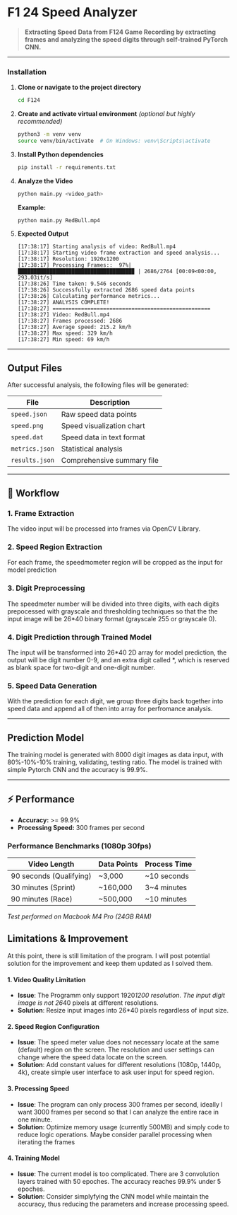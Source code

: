 # F1 24 Speed Analyzer

> **Extracting Speed Data from F124 Game Recording by extracting frames and analyzing the speed digits through self-trained PyTorch CNN.**

---


### Installation

1. **Clone or navigate to the project directory**
   ```bash
   cd F124
   ```

2. **Create and activate virtual environment** *(optional but highly recommended)*
   ```bash
   python3 -m venv venv
   source venv/bin/activate  # On Windows: venv\Scripts\activate
   ```

3. **Install Python dependencies**
   ```bash
   pip install -r requirements.txt
   ```
4. **Analyze the Video**
   ```bash
   python main.py <video_path>
   ```
   
   **Example:**
   ```bash
   python main.py RedBull.mp4
   ```

5. **Expected Output**
   ```
   [17:38:17] Starting analysis of video: RedBull.mp4
   [17:38:17] Starting video frame extraction and speed analysis...
   [17:38:17] Resolution: 1920x1200
   [17:38:17] Processing Frames::  97%|████████████████████████████████████▉ | 2686/2764 [00:09<00:00, 293.03it/s]
   [17:38:26] Time taken: 9.546 seconds
   [17:38:26] Successfully extracted 2686 speed data points
   [17:38:26] Calculating performance metrics...
   [17:38:27] ANALYSIS COMPLETE!
   [17:38:27] ==================================================
   [17:38:27] Video: RedBull.mp4
   [17:38:27] Frames processed: 2686
   [17:38:27] Average speed: 215.2 km/h
   [17:38:27] Max speed: 329 km/h
   [17:38:27] Min speed: 69 km/h
   ```

---

##  Output Files

After successful analysis, the following files will be generated:

| File | Description |
|------|-------------|
| `speed.json` | Raw speed data points |
| `speed.png` | Speed visualization chart |
| `speed.dat` | Speed data in text format |
| `metrics.json` | Statistical analysis |
| `results.json` | Comprehensive summary file |

---

## 🔄 Workflow

### 1. Frame Extraction
The video input will be processed into frames via OpenCV Library.

### 2. Speed Region Extraction
For each frame, the speedmometer region will be cropped as the input for model prediction

### 3. Digit Preprocessing
The speedmeter number will be divided into three digits, with each digits prepocessed with grayscale and thresholding techniques so that the the input image will be 26*40 binary format (grayscale 255 or grayscale 0).

### 4. Digit Prediction through Trained Model
The input will be transformed into 26*40 2D array for model prediction, the output will be digit number 0-9, and an extra digit called *, which is reserved as blank space for two-digit and one-digit number.

### 5. Speed Data Generation
With the prediction for each digit, we group three digits back together into speed data and append all of then into array for perfromance analysis.

---

## Prediction Model

The training model is generated with 8000 digit images as data input, with 80%-10%-10% training, validating, testing ratio. The model is trained with simple Pytorch CNN and the accuracy is 99.9%.

---

## ⚡ Performance

- **Accuracy:** >= 99.9%
- **Processing Speed:** 300 frames per second

### Performance Benchmarks (1080p 30fps)

| Video Length | Data Points | Process Time |
|--------------|-------------|-------------|
| 90 seconds (Qualifying) | ~3,000 | ~10 seconds |
| 30 minutes (Sprint) | ~160,000 | 3~4 minutes |
| 90 minutes (Race) | ~500,000 | ~10 minutes |

*Test performed on Macbook M4 Pro (24GB RAM)*

## Limitations & Improvement
At this point, there is still limitation of the program. I will post potential solution for the improvement and keep them updated as I solved them.

#### **1. Video Quality Limitation**
- **Issue**: The Programm only support 1920*1200 resolution. The input digit image is not 26*40 pixels at different resolutions.
- **Solution**: Resize input images into 26*40 pixels regardless of input size.

#### **2. Speed Region Configuration**
- **Issue**: The speed meter value does not necessary locate at the same (default) region on the screen. The resolution and user settings can change where the speed data locate on the screen.
- **Solution**: Add constant values for different resolutions (1080p, 1440p, 4k), create simple user interface to ask user input for speed region.

#### **3. Processing Speed**
- **Issue**: The program can only process 300 frames per second, ideally I want 3000 frames per second so that I can analyze the entire race in one minute.
- **Solution**: Optimize memory usage (currently 500MB) and simply code to reduce logic operations. Maybe consider parallel processing when iterating the frames

#### **4. Training Model**
- **Issue**: The current model is too complicated. There are 3 convolution layers trained with 50 epoches. The accuracy reaches 99.9% under 5 epoches.
- **Solution**: Consider simplyfying the CNN model while maintain the accuracy, thus reducing the parameters and increase processing speed.
